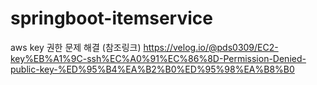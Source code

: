 # springboot-itemservice



aws key 권한 문제 해결
(참조링크)
https://velog.io/@pds0309/EC2-key%EB%A1%9C-ssh%EC%A0%91%EC%86%8D-Permission-Denied-public-key-%ED%95%B4%EA%B2%B0%ED%95%98%EA%B8%B0
